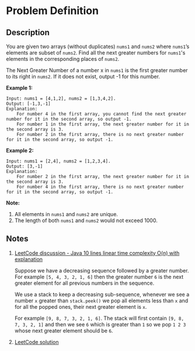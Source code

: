 # Problem Definition

## Description

You are given two arrays (without duplicates) `nums1` and `nums2` where `nums1`’s elements are subset of `nums2`. Find all the next greater numbers for `nums1`'s elements in the corresponding places of `nums2`.

The Next Greater Number of a number x in `nums1` is the first greater number to its right in `nums2`. If it does not exist, output -1 for this number.

**Example 1:**

```text
Input: nums1 = [4,1,2], nums2 = [1,3,4,2].
Output: [-1,3,-1]
Explanation:
    For number 4 in the first array, you cannot find the next greater number for it in the second array, so output -1.
    For number 1 in the first array, the next greater number for it in the second array is 3.
    For number 2 in the first array, there is no next greater number for it in the second array, so output -1.
```

**Example 2:**

```text
Input: nums1 = [2,4], nums2 = [1,2,3,4].
Output: [3,-1]
Explanation:
    For number 2 in the first array, the next greater number for it in the second array is 3.
    For number 4 in the first array, there is no next greater number for it in the second array, so output -1.
```

**Note:**

1. All elements in `nums1` and `nums2` are unique.
2. The length of both `nums1` and `nums2` would not exceed 1000.

## Notes

1. [LeetCode discussion - Java 10 lines linear time complexity O(n) with explanation](https://leetcode.com/explore/interview/card/google/63/sorting-and-searching-4/453/discuss/97595/Java-10-lines-linear-time-complexity-O(n)-with-explanation)

    Suppose we have a decreasing sequence followed by a greater number. For example `[5, 4, 3, 2, 1, 6]` then the greater number `6` is the next greater element for all previous numbers in the sequence.

    We use a stack to keep a decreasing sub-sequence, whenever we see a number `x` greater than `stack.peek()` we pop all elements less than `x` and for all the popped ones, their next greater element is `x`.

    For example `[9, 8, 7, 3, 2, 1, 6]`. The stack will first contain `[9, 8, 7, 3, 2, 1]` and then we see `6` which is greater than `1` so we pop `1 2 3` whose next greater element should be `6`.

1. [LeetCode solution](https://leetcode.com/problems/next-greater-element-i/solution/)